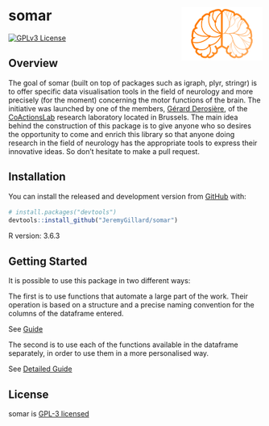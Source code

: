 
<!-- README.md is generated from README.Rmd. Please edit that file -->

# somar <img src="man/figures/logo.png" align="right" width="160" />

<!-- badges: start -->

<!-- CI badge -->

<!-- Coverage badge -->

<!-- Version/Release badge -->

[![GPLv3
License](https://img.shields.io/badge/License-GPL%20v3-yellow.svg)](https://opensource.org/licenses/)
<!-- badges: end -->

## Overview

The goal of somar (built on top of packages such as igraph, plyr,
stringr) is to offer specific data visualisation tools in the field of
neurology and more precisely (for the moment) concerning the motor
functions of the brain. The initiative was launched by one of the
members,
<a href="http://coactionslab.com/people/102-top-menu/people/current-members/168-gerard-derosiere" target="_blank">Gérard
Derosière</a>, of the
<a href="http://coactionslab.com/" target="_blank">CoActionsLab<a/>
research laboratory located in Brussels. The main idea behind the
construction of this package is to give anyone who so desires the
opportunity to come and enrich this library so that anyone doing
research in the field of neurology has the appropriate tools to express
their innovative ideas. So don’t hesitate to make a pull request.

## Installation

You can install the released and development version from
[GitHub](https://github.com/) with:

``` r
# install.packages("devtools")
devtools::install_github("JeremyGillard/somar")
```

R version: 3.6.3

## Getting Started

It is possible to use this package in two different ways:

The first is to use functions that automate a large part of the work.
Their operation is based on a structure and a precise naming convention
for the columns of the dataframe entered.

See <a href="./vignettes/guide.md">Guide</a>

The second is to use each of the functions available in the dataframe
separately, in order to use them in a more personalised way.

See <a href="./vignettes/detailedGuide.md">Detailed Guide</a>

## License

somar is <a href="./LICENSE">GPL-3 licensed</a>
